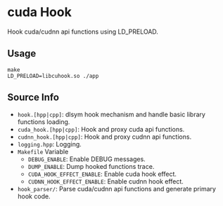 # cuda Hook
Hook cuda/cudnn api functions using LD_PRELOAD.

## Usage
```bash=
make
LD_PRELOAD=libcuhook.so ./app
```

## Source Info
- `hook.[hpp|cpp]`: dlsym hook mechanism and handle basic library functions loading.
- `cuda_hook.[hpp|cpp]`: Hook and proxy cuda api functions.
- `cudnn_hook.[hpp|cpp]`: Hook and proxy cudnn api functions.
- `logging.hpp`: Logging.
- `Makefile` Variable
    - `DEBUG_ENABLE`: Enable DEBUG messages.
    - `DUMP_ENABLE`: Dump hooked functions trace.
    - `CUDA_HOOK_EFFECT_ENABLE`: Enable cuda hook effect.
    - `CUDNN_HOOK_EFFECT_ENABLE`: Enable cudnn hook effect.
- `hook_parser/`: Parse cuda/cudnn api functions and generate primary hook code.
